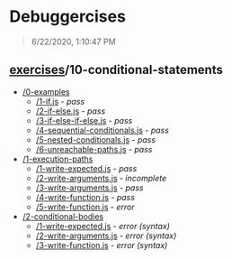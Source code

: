 # Debuggercises 

> 6/22/2020, 1:10:47 PM 

## [exercises](../README.md)/10-conditional-statements 

- [/0-examples](./0-examples/README.md)
  - [/1-if.js](./0-examples/README.md#1-ifjs) - _pass_ 
  - [/2-if-else.js](./0-examples/README.md#2-if-elsejs) - _pass_ 
  - [/3-if-else-if-else.js](./0-examples/README.md#3-if-else-if-elsejs) - _pass_ 
  - [/4-sequential-conditionals.js](./0-examples/README.md#4-sequential-conditionalsjs) - _pass_ 
  - [/5-nested-conditionals.js](./0-examples/README.md#5-nested-conditionalsjs) - _pass_ 
  - [/6-unreachable-paths.js](./0-examples/README.md#6-unreachable-pathsjs) - _pass_ 
- [/1-execution-paths](./1-execution-paths/README.md)
  - [/1-write-expected.js](./1-execution-paths/README.md#1-write-expectedjs) - _pass_ 
  - [/2-write-arguments.js](./1-execution-paths/README.md#2-write-argumentsjs) - _incomplete_ 
  - [/3-write-arguments.js](./1-execution-paths/README.md#3-write-argumentsjs) - _pass_ 
  - [/4-write-function.js](./1-execution-paths/README.md#4-write-functionjs) - _pass_ 
  - [/5-write-function.js](./1-execution-paths/README.md#5-write-functionjs) - _error_ 
- [/2-conditional-bodies](./2-conditional-bodies/README.md)
  - [/1-write-expected.js](./2-conditional-bodies/README.md#1-write-expectedjs) - _error (syntax)_ 
  - [/2-write-arguments.js](./2-conditional-bodies/README.md#2-write-argumentsjs) - _error (syntax)_ 
  - [/3-write-function.js](./2-conditional-bodies/README.md#3-write-functionjs) - _error (syntax)_ 
